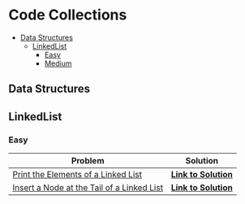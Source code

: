 # Code Collections

 - [Data Structures](#data-structures) 
    - [LinkedList](#linkedlist) 
       - [Easy](#easy) 
       - [Medium](#medium) 

## Data Structures

## LinkedList

### Easy

| Problem                                                      | Solution                                                     |
| ------------------------------------------------------------ | ------------------------------------------------------------ |
| [Print the Elements of a Linked List ](https://www.hackerrank.com/challenges/print-the-elements-of-a-linked-list) | [**Link to Solution** ](https://github.com/arun-esh/codingPractice/blob/main/dataStructure/LinkedList/hackerRank/easy/PrintTheElementOfALinkedList.java) |
| [Insert a Node at the Tail of a Linked List ](https://www.hackerrank.com/challenges/print-the-elements-of-a-linked-list) | [**Link to Solution** ](https://github.com/arun-esh/codingPractice/blob/main/dataStructure/LinkedList/hackerRank/easy/InsertANodeAtTheTailOfALinkedList.java) |





<!-- 

[problemDescription](problemLink)  

[**Link to Solution** ](https://github.com/arun-esh/java/blob/main/dataStructure/LinkedList/hackerRank/easy/PrintTheElementOfALinkedList.java)


 -->



